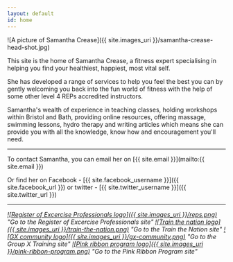 ```yaml
---
layout: default
id: home
---
```

![A picture of Samantha Crease]({{ site.images_uri }}/samantha-crease-head-shot.jpg)

This site is the home of Samantha Crease, a fitness expert specialising in
helping you find your healthiest, happiest, most vital self. 

She has developed a range of services to help you feel the best you can by
gently welcoming you back into the fun world of fitness with the help of some
other level 4 REPs accredited instructors.

Samantha's wealth of experience in teaching classes, holding workshops within
Bristol and Bath, providing online resources, offering massage, swimming
lessons, hydro therapy and writing articles which means she can provide you
with all the knowledge, know how and encouragement you'll need.

--------------------------------------------------------------------------------

To contact Samantha, you can email her on
[{{ site.email }}](mailto:{{ site.email }})

Or find her on Facebook - [{{ site.facebook_username }}]({{ site.facebook_url }})
or twitter - [{{ site.twitter_username }}]({{ site.twitter_url }})

--------------------------------------------------------------------------------

*[![Register of Excercise Professionals logo]({{ site.images_uri }}/reps.png)](http://www.exerciseregister.org) "Go to the Register of Excercise Professionals site"
[![Train the nation logo]({{ site.images_uri }}/train-the-nation.png)](http://scotthodson.co.uk) "Go to the Train the Nation site"
[![GX community logo]({{ site.images_uri }}/gx-community.png)](http://www.groupxtraining.com) "Go to the Group X Training site"
[![Pink ribbon program logo]({{ site.images_uri }}/pink-ribbon-program.png)](http://www.pinkribbonprogram.com) "Go to the Pink Ribbon Program site"*
